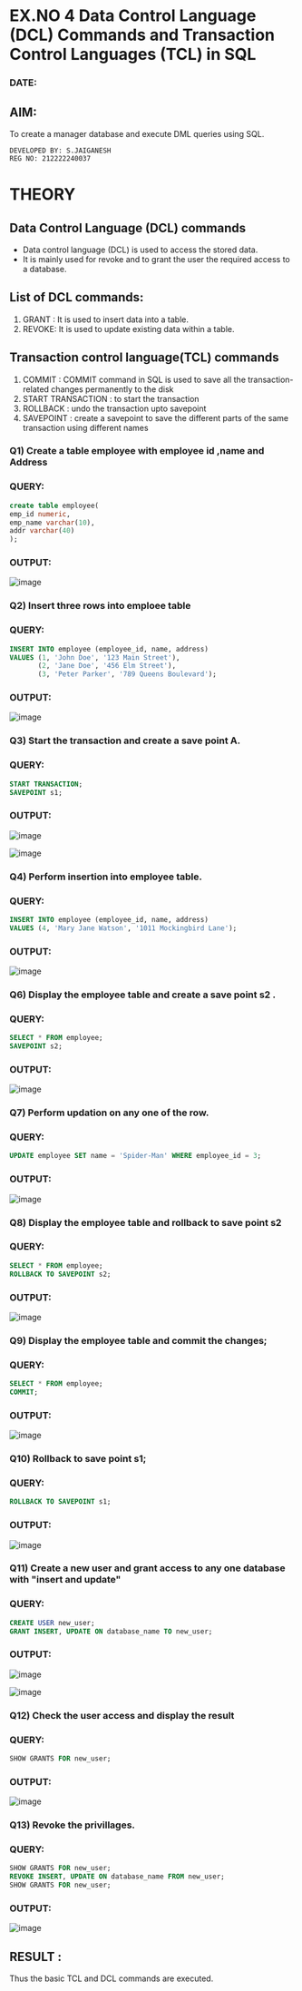 # EX.NO 4 Data Control Language (DCL) Commands and Transaction Control Languages (TCL) in SQL
### DATE:
## AIM:
To create a manager database and execute DML queries using SQL.
```
DEVELOPED BY: S.JAIGANESH
REG NO: 212222240037
```
# THEORY
## Data Control Language (DCL) commands
* Data control language (DCL) is used to access the stored data.
* It is mainly used for revoke and to grant the user the required access to a database.
## List of DCL commands: 
1. GRANT : It is used to insert data into a table.
2. REVOKE: It is used to update existing data within a table.
## Transaction control language(TCL) commands
1. COMMIT : COMMIT command in SQL is used to save all the transaction-related changes permanently to the disk
2. START TRANSACTION : to start the transaction
3. ROLLBACK : undo the transaction upto savepoint 
4. SAVEPOINT : create a savepoint to save the different parts of the same transaction using different names

### Q1) Create a table employee with employee id ,name and Address

### QUERY:
```sql
create table employee(
emp_id numeric,
emp_name varchar(10),
addr varchar(40)
);
```



### OUTPUT:
![image](https://github.com/Yuvaraj878/DBMS/assets/118622554/4885d2a8-451a-43b0-8c65-3fd8808d47d6)




### Q2) Insert three rows into emploee table 



### QUERY:
```sql
INSERT INTO employee (employee_id, name, address)
VALUES (1, 'John Doe', '123 Main Street'),
       (2, 'Jane Doe', '456 Elm Street'),
       (3, 'Peter Parker', '789 Queens Boulevard');
```

### OUTPUT:
![image](https://github.com/Yuvaraj878/DBMS/assets/118622554/10475fc7-507b-4621-8330-61a2a1b3f92e)

### Q3) Start the transaction and create a save point A.

### QUERY:
```sql
START TRANSACTION;
SAVEPOINT s1;
```

### OUTPUT:
![image](https://github.com/Yuvaraj878/DBMS/assets/118622554/c82a7afd-ad22-41d4-93c0-09d3f0eb8ac2)

![image](https://github.com/Yuvaraj878/DBMS/assets/118622554/8fcc7ae6-b16e-49f2-a219-8dd49c3ee93a)


### Q4) Perform insertion into employee table.

### QUERY:
```sql
INSERT INTO employee (employee_id, name, address)
VALUES (4, 'Mary Jane Watson', '1011 Mockingbird Lane');
```

### OUTPUT:
![image](https://github.com/Yuvaraj878/DBMS/assets/118622554/9a83829c-4b35-425d-942b-8a25e1b70d9e)




### Q6)	Display the employee table and create a save point s2 .


### QUERY:
```sql
SELECT * FROM employee;
SAVEPOINT s2;
```

### OUTPUT:
![image](https://github.com/Yuvaraj878/DBMS/assets/118622554/f2c1c800-e66a-4af1-a8b3-99b7c63dbb4c)




### Q7)	Perform updation on any one of the row.


### QUERY:
```sql
UPDATE employee SET name = 'Spider-Man' WHERE employee_id = 3;
```

### OUTPUT:
![image](https://github.com/Yuvaraj878/DBMS/assets/118622554/04623c17-7bdb-442e-91ef-988eea34a57c)




### Q8) Display the employee table and rollback to  save point s2 


### QUERY:
```sql
SELECT * FROM employee;
ROLLBACK TO SAVEPOINT s2;
```

### OUTPUT:
![image](https://github.com/Yuvaraj878/DBMS/assets/118622554/84694909-163c-4c14-9f5d-596ceeade9a0)



### Q9) Display the employee table and commit the changes; 


### QUERY:
```sql
SELECT * FROM employee;
COMMIT;
```

### OUTPUT:
![image](https://github.com/Yuvaraj878/DBMS/assets/118622554/fdd4bb14-f103-41a8-bd16-782b0b39d97e)




### Q10) Rollback to save point s1;


### QUERY:
```sql
ROLLBACK TO SAVEPOINT s1;
```

### OUTPUT:
![image](https://github.com/Yuvaraj878/DBMS/assets/118622554/a599ec17-2359-4aae-8011-17a7f8e1a839)



### Q11)	Create a new user and grant access to any one database with "insert and update"


### QUERY:
```sql
CREATE USER new_user;
GRANT INSERT, UPDATE ON database_name TO new_user;
```

### OUTPUT:
![image](https://github.com/Yuvaraj878/DBMS/assets/118622554/3c3761a5-28c0-4c83-a203-89e0087e6676)

![image](https://github.com/Yuvaraj878/DBMS/assets/118622554/fd08ac3a-d1a5-4a16-af6a-f3bc5ff24629)

### Q12) Check the user access and display the result 


### QUERY:
```sql
SHOW GRANTS FOR new_user;
```

### OUTPUT:
![image](https://github.com/Yuvaraj878/DBMS/assets/118622554/2fbd5d94-7610-4828-a072-c84372c06442)

### Q13) Revoke the privillages.

### QUERY:
```sql
SHOW GRANTS FOR new_user;
REVOKE INSERT, UPDATE ON database_name FROM new_user;
SHOW GRANTS FOR new_user;
```

### OUTPUT:
![image](https://github.com/Yuvaraj878/DBMS/assets/118622554/bd4b2b58-817e-42ea-b84d-a59af0382c11)


## RESULT :
Thus the basic TCL and DCL commands are executed.
